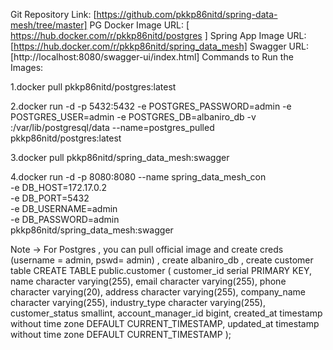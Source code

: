 Git Repository Link:
[https://github.com/pkkp86nitd/spring-data-mesh/tree/master]
PG Docker Image URL:
[ https://hub.docker.com/r/pkkp86nitd/postgres ]
Spring App Image URL:
[https://hub.docker.com/r/pkkp86nitd/spring_data_mesh]
Swagger URL:
[http://localhost:8080/swagger-ui/index.html]
Commands to Run the Images:


1.docker pull pkkp86nitd/postgres:latest

2.docker run -d -p 5432:5432 -e POSTGRES_PASSWORD=admin -e POSTGRES_USER=admin -e POSTGRES_DB=albaniro_db 
-v  <path to postgres_container unzip file shared >:/var/lib/postgresql/data 
--name=postgres_pulled pkkp86nitd/postgres:latest

3.docker pull pkkp86nitd/spring_data_mesh:swagger

4.docker run -d -p 8080:8080 --name spring_data_mesh_con \
  -e DB_HOST=172.17.0.2 \
  -e DB_PORT=5432 \
  -e DB_USERNAME=admin \
  -e DB_PASSWORD=admin \
 pkkp86nitd/spring_data_mesh:swagger




 Note -> For Postgres , you can pull official image and create creds (username  = admin, pswd= admin) , create albaniro_db , create customer table 
     CREATE TABLE public.customer (
    customer_id serial PRIMARY KEY,
    name character varying(255),
    email character varying(255),
    phone character varying(20),
    address character varying(255),
    company_name character varying(255),
    industry_type character varying(255),
    customer_status smallint,
    account_manager_id bigint,
    created_at timestamp without time zone DEFAULT CURRENT_TIMESTAMP,
    updated_at timestamp without time zone DEFAULT CURRENT_TIMESTAMP
);


